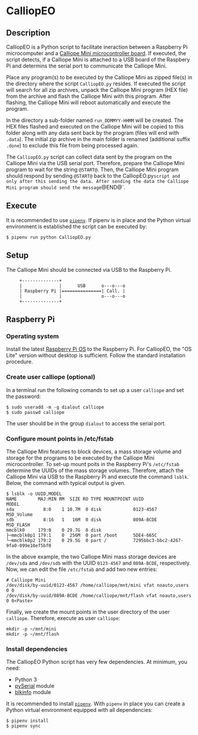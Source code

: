 # CalliopEO

## Description
CalliopEO is a Python script to facilitate ineraction between a Raspberry Pi microcomputer and a [Calliope Mini microcontroller board](https://calliope.cc/). If executed, the script detects, if a Calliope Mini is attached to a USB board of the Raspbery Pi and determins the serial port to communicate the Calliope Mini.

Place any program(s) to be executed by the Calliope Mini as zipped file(s) in the directory where the script `CalliopEO.py` resides. If executed the script will search for all zip archives, unpack the Calliope Mini program (HEX file) from the archive and flash the Calliope Mini with this program. After flashing, the Calliope Mini will reboot automatically and execute the program.

In the directory a sub-folder named `run_DDMMYY-HHMM` will be created. The HEX files flashed and executed on the Calliope Mini will be copied to this folder along with any data sent back by the program (files will end with `.data`). The initial zip archive in the main folder is renamed (additional suffix `.done`) to exclude this file from being processed again.

The `CalliopEO.py` script can collect data sent by the program on the Calliope Mini via the USB serial port. Therefore, prepare the Calliope Mini program to wait for the string `@START@`. Then, the Calliope Mini program should respond by sending `@START@` back to the CalliopEO.py` script and only after this sending the data. After sending the data the Calliope Mini program should send the
message `@END@`.

## Execute
It is recommended to use [`pipenv`](https://pipenv.pypa.io/en/latest/). If pipenv is in place and the Python virtual environment is established the script can be executed by:
```
$ pipenv run python CalliopEO.py
```

## Setup
The Calliope Mini should be connected via USB to the Raspberry Pi.
```
     +--------------+
     |              |      USB      o---o---o
     | Raspberry Pi |===============| Call. |
     |              |               o---o---o
     +--------------+                
```

## Raspberry Pi
### Operating system
Install the latest [Raspberry Pi OS](https://www.raspberrypi.org/software/) to the Raspberry Pi. For CalliopEO, the "OS Lite" version without desktop is sufficient. Follow the standard installation procedure.

### Create user calliope (optional)
In a terminal run the following comands to set up a user `calliope` and set the password:
```
$ sudo useradd -m -g dialout calliope
$ sudo passwd calliope
```
The user should be in the group `dialout` to access the serial port.

### Configure mount points in /etc/fstab
The Calliope Mini features to block devices, a mass storage volume and storage for the programs to be executed by the Calliope Mini microcontroller. To set-up mount poits in the Raspberry Pi's `/etc/fstab` determine the UUIDs of the mass storage volumes. Therefore, attach the Calliope Mini via USB to the Raspberry Pi and execute the command `lsblk`. Below, the command with typical output is
given.
```
$ lsblk -o UUID,MODEL
NAME        MAJ:MIN RM  SIZE RO TYPE MOUNTPOINT UUID                                 MODEL
sda           8:0    1 10.7M  0 disk            0123-4567                            MSD_Volume
sdb           8:16   1   16M  0 disk            089A-BCDE                            MSD_FLASH
mmcblk0     179:0    0 29.7G  0 disk
├─mmcblk0p1 179:1    0  256M  0 part /boot      5DE4-665C
└─mmcblk0p2 179:2    0 29.5G  0 part /          7295bbc3-bbc2-4267-9fa0-099e10ef5bf0
```
In the above example, the two Calliope Mini mass storage devices are `/dev/sda` and `/dev/sdb` with the UUID `0123-4567` and `089A-BCDE`, respectively. Now, we can edit the file `/etc/fstab` and add two new entries:
```
# Calliope Mini
/dev/disk/by-uuid/0123-4567 /home/calliope/mnt/mini vfat noauto,users 0 0
/dev/disk/by-uuid/089A-BCDE /home/calliope/mnt/flash vfat noauto,users 0 0<Paste>
```
Finally, we create the mount points in the user directory of the user `calliope`. Therefore, execute as user `calliope`:
```
mkdir -p ~/mnt/mini
mkdir -p ~/mnt/flash
```

### Install dependencies
The CalliopEO Python script has very few dependencies. At minimum, you need:
* Python 3
* [pySerial](https://pyserial.readthedocs.io/en/latest/pyserial.html) module
* [blkinfo](https://pypi.org/project/blkinfo/) module

It is recommended to install [`pipenv`](https://pipenv.pypa.io/). With `pipenv` in place you can create a Python virtual environment equipped with all dependencies:
```
$ pipenv install
$ pipenv sync
```

